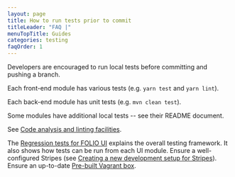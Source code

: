 ```yaml
---
layout: page
title: How to run tests prior to commit
titleLeader: "FAQ |"
menuTopTitle: Guides
categories: testing
faqOrder: 1
---
```


Developers are encouraged to run local tests before committing and pushing a branch.

Each front-end module has various tests (e.g. `yarn test` and `yarn lint`).

Each back-end module has unit tests (e.g. `mvn clean test`).

Some modules have additional local tests -- see their README document.

See [Code analysis and linting facilities](/guides/code-analysis/).

The [Regression tests for FOLIO UI](https://github.com/folio-org/ui-testing) explains the overall testing framework. It also shows how tests can be run from each UI module. Ensure a well-configured Stripes (see [Creating a new development setup for Stripes](https://github.com/folio-org/stripes-core/blob/master/doc/new-development-setup.md)). Ensure an up-to-date [Pre-built Vagrant box](https://github.com/folio-org/folio-ansible/blob/master/doc/index.md).
